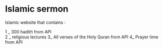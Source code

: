 # Islamic sermon

Islamic website that contains :

1 _ 300 hadith from API  
2 _ religious lectures
3_ All verses of the Holy Quran from API 
4_ Prayer time from API

